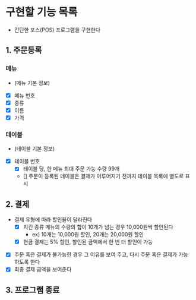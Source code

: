 # 구현할 기능 목록

- 간단한 포스(POS) 프로그램을 구현한다

## 1. 주문등록

### 메뉴
- (메뉴 기본 정보)
- [x] 메뉴 번호
- [x] 종류
- [x] 이름
- [x] 가격

### 테이블
- (테이블 기본 정보)
- [x] 테이블 번호
  - [x] 테이블 당, 한 메뉴 최대 주문 가능 수량 99개
  - [] 주문이 등록된 테이블은 결제가 이루어지기 전까지 테이블 목록에 별도로 표시

## 2. 결제

- 결제 유형에 따라 할인율이 달라진다
  - [x] 치킨 종류 메뉴의 수량의 합이 10개가 넘는 경우 10,000원씩 할인된다
    - ex) 10개는 10,000원 할인, 20개는 20,000원 할인
  - [x] 현금 결제는 5% 할인, 할인된 금액에서 한 번 더 할인이 가능
- [x] 주문 혹은 결제가 불가능한 경우 그 이유를 보여 주고, 다시 주문 혹은 결제가 가능하도록 한다
- [x] 최종 결제 금액을 보여준다

## 3. 프로그램 종료
